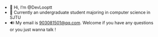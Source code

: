 - 👋 Hi, I’m @DevLooptt
- 🌱 Currently an undergraduate student majoring in computer science in SJTU 
- 🔊 My email is 903081501@qq.com. Welcome if you have any questions or you just wanna talk !
